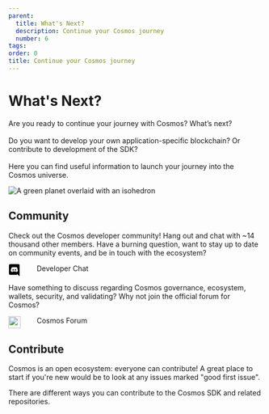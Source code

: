 ```yaml
---
parent:
  title: What's Next?
  description: Continue your Cosmos journey
  number: 6
tags:
order: 0
title: Continue your Cosmos journey
---
```

# What's Next?

Are you ready to continue your journey with Cosmos? What’s next? <br/><br/>
Do you want to develop your own application-specific blockchain? Or contribute to development of the SDK? <br/><br/>
Here you can find useful information to launch your journey into the Cosmos universe.

![A green planet overlaid with an isohedron](/green-planet.svg)

## Community

Check out the Cosmos developer community! Hang out and chat with ~14 thousand other members. Have a burning question, want to stay up to date on community events, and be in touch with the ecosystem?

<p style="display: flex;">
  <svg style="margin-right: 32px;" width="24" height="24" xmlns="http://www.w3.org/2000/svg" fill-rule="evenodd" clip-rule="evenodd" fill="var(--color-text-strong)"><path d="M19.54 0c1.356 0 2.46 1.104 2.46 2.472v21.528l-2.58-2.28-1.452-1.344-1.536-1.428.636 2.22h-13.608c-1.356 0-2.46-1.104-2.46-2.472v-16.224c0-1.368 1.104-2.472 2.46-2.472h16.08zm-4.632 15.672c2.652-.084 3.672-1.824 3.672-1.824 0-3.864-1.728-6.996-1.728-6.996-1.728-1.296-3.372-1.26-3.372-1.26l-.168.192c2.04.624 2.988 1.524 2.988 1.524-1.248-.684-2.472-1.02-3.612-1.152-.864-.096-1.692-.072-2.424.024l-.204.024c-.42.036-1.44.192-2.724.756-.444.204-.708.348-.708.348s.996-.948 3.156-1.572l-.12-.144s-1.644-.036-3.372 1.26c0 0-1.728 3.132-1.728 6.996 0 0 1.008 1.74 3.66 1.824 0 0 .444-.54.804-.996-1.524-.456-2.1-1.416-2.1-1.416l.336.204.048.036.047.027.014.006.047.027c.3.168.6.3.876.408.492.192 1.08.384 1.764.516.9.168 1.956.228 3.108.012.564-.096 1.14-.264 1.74-.516.42-.156.888-.384 1.38-.708 0 0-.6.984-2.172 1.428.36.456.792.972.792.972zm-5.58-5.604c-.684 0-1.224.6-1.224 1.332 0 .732.552 1.332 1.224 1.332.684 0 1.224-.6 1.224-1.332.012-.732-.54-1.332-1.224-1.332zm4.38 0c-.684 0-1.224.6-1.224 1.332 0 .732.552 1.332 1.224 1.332.684 0 1.224-.6 1.224-1.332 0-.732-.54-1.332-1.224-1.332z"/></svg>
  <a class="" style="text-decoration: none; diplay: flex;" href="https://discord.gg/cosmosnetwork" target="_blank">
    Developer Chat
  </a>
</p>

Have something to discuss regarding Cosmos governance, ecosystem, wallets, security, and validating? Why not join the official forum for Cosmos?

<p style="display: flex;">
  <img style="margin: 0px; filter: var(--img-filter); width: 24px; height: 24px;" class="no-zoom" src="/favicon-32x32.png"/>
  <a class="" style="text-decoration: none; diplay: flex; margin-left: 32px;" href="https://forum.cosmos.network/" target="_blank">
    Cosmos Forum
  </a>
</p>

## Contribute

Cosmos is an open ecosystem: everyone can contribute! A great place to start if you're new would be to look at any issues marked "good first issue".

There are different ways you can contribute to the Cosmos SDK and related repositories.
<br/><br/>

<Resource
  title="Cosmos SDK"
  description="Find out everything about contributing to the main Cosmos SDK repository!"
  :links="[{name: 'Github Repository', url: 'https://github.com/cosmos/cosmos-sdk/blob/master/CONTRIBUTING.md'}]"
  image="/cosmos-sdk-icon.svg"
  :large="true"
/>

<br/>

<Resource
  title="IBC"
  description="Want to support the development of the Inter-Blockchain Communication Protocol?"
  :links="[{name: 'Github Repository', url: 'https://github.com/cosmos/ibc-go/blob/main/CONTRIBUTING.md'}]"
  image="/ibc-icon.svg"
  :large="true"
/>

<br/>

<Resource
  title="Tendermint core"
  description="Help solve existing issues and continue the development of the robust Tendermint BFT consensus!"
  :links="[{name: 'Github Repository', url: 'https://github.com/tendermint/tendermint/blob/master/CONTRIBUTING.md'}]"
  image="/tendermint-icon.svg"
  :large="true"
/>

<!--
## Enterprise

Are you a developer or enterprise wanting to build your own app? Do you need support?

No worries! Just get in touch with Cosmos enterprise support!

<Card imageUrl="/support-image.png" class="mt-8">
  <div class="tm-overline tm-rf-1 tm-lh-title tm-medium tm-muted">custom support</div>
  <h2 class="mt-6">Need help bringing your project to life?</h2>
  <div class="mt-8">
    <a class="tm-button tm-button-external"><span>Talk to us</span></a>
  </div>
</Card>
-->
